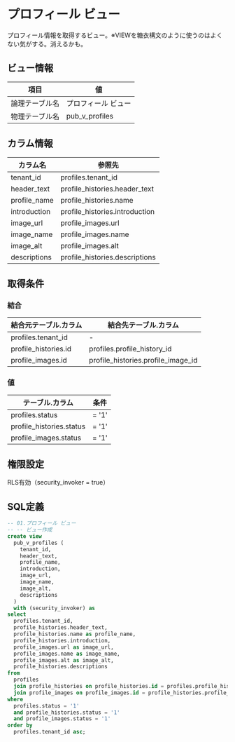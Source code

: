 # プロフィール ビュー

プロフィール情報を取得するビュー。※VIEWを糖衣構文のように使うのはよくない気がする。消えるかも。

## ビュー情報

| 項目 | 値 |
|---|---|
| 論理テーブル名 | プロフィール ビュー |
| 物理テーブル名 | pub_v_profiles |

## カラム情報

| カラム名 | 参照先 |
|------|------|
| tenant_id | profiles.tenant_id |
| header_text | profile_histories.header_text |
| profile_name | profile_histories.name |
| introduction | profile_histories.introduction |
| image_url | profile_images.url |
| image_name | profile_images.name |
| image_alt | profile_images.alt |
| descriptions | profile_histories.descriptions |

## 取得条件

### 結合
| 結合元テーブル.カラム | 結合先テーブル.カラム |
|------|------|
| profiles.tenant_id | - |
| profile_histories.id | profiles.profile_history_id |
| profile_images.id | profile_histories.profile_image_id |

### 値
| テーブル.カラム | 条件 |
|------|------|
| profiles.status | = '1' |
| profile_histories.status | = '1' |
| profile_images.status | = '1' |


## 権限設定

RLS有効（security_invoker = true）


## SQL定義

```sql
-- 01.プロフィール ビュー
-- -- ビュー作成
create view
  pub_v_profiles (
    tenant_id,
    header_text,
    profile_name,
    introduction,
    image_url,
    image_name,
    image_alt,
    descriptions
  )
  with (security_invoker) as
select
  profiles.tenant_id,
  profile_histories.header_text,
  profile_histories.name as profile_name,
  profile_histories.introduction,
  profile_images.url as image_url,
  profile_images.name as image_name,
  profile_images.alt as image_alt,
  profile_histories.descriptions
from
  profiles
  join profile_histories on profile_histories.id = profiles.profile_history_id
  join profile_images on profile_images.id = profile_histories.profile_image_id
where
  profiles.status = '1'
  and profile_histories.status = '1'
  and profile_images.status = '1'
order by
  profiles.tenant_id asc;

```

